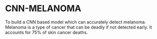 # CNN-MELANOMA
To build a CNN based model which can accurately detect melanoma. Melanoma is a type of cancer that can be deadly if not detected early. It accounts for 75% of skin cancer deaths. 
